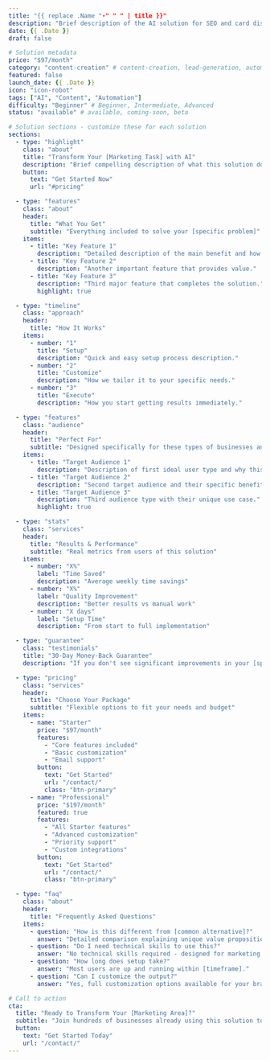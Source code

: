 ```yaml
---
title: "{{ replace .Name "-" " " | title }}"
description: "Brief description of the AI solution for SEO and card displays"
date: {{ .Date }}
draft: false

# Solution metadata
price: "$97/month"
category: "content-creation" # content-creation, lead-generation, automation
featured: false
launch_date: {{ .Date }}
icon: "icon-robot"
tags: ["AI", "Content", "Automation"]
difficulty: "Beginner" # Beginner, Intermediate, Advanced
status: "available" # available, coming-soon, beta

# Solution sections - customize these for each solution
sections:
  - type: "highlight"
    class: "about"
    title: "Transform Your [Marketing Task] with AI"
    description: "Brief compelling description of what this solution does and why it matters for your target audience."
    button:
      text: "Get Started Now"
      url: "#pricing"

  - type: "features"
    class: "about"
    header:
      title: "What You Get"
      subtitle: "Everything included to solve your [specific problem]"
    items:
      - title: "Key Feature 1"
        description: "Detailed description of the main benefit and how it works."
      - title: "Key Feature 2"
        description: "Another important feature that provides value."
      - title: "Key Feature 3"
        description: "Third major feature that completes the solution."
        highlight: true

  - type: "timeline"
    class: "approach"
    header:
      title: "How It Works"
    items:
      - number: "1"
        title: "Setup"
        description: "Quick and easy setup process description."
      - number: "2"
        title: "Customize"
        description: "How we tailor it to your specific needs."
      - number: "3"
        title: "Execute"
        description: "How you start getting results immediately."

  - type: "features"
    class: "audience"
    header:
      title: "Perfect For"
      subtitle: "Designed specifically for these types of businesses and professionals"
    items:
      - title: "Target Audience 1"
        description: "Description of first ideal user type and why this solution fits them perfectly."
      - title: "Target Audience 2"
        description: "Second target audience and their specific benefits."
      - title: "Target Audience 3"
        description: "Third audience type with their unique use case."
        highlight: true

  - type: "stats"
    class: "services"
    header:
      title: "Results & Performance"
      subtitle: "Real metrics from users of this solution"
    items:
      - number: "X%"
        label: "Time Saved"
        description: "Average weekly time savings"
      - number: "X%"
        label: "Quality Improvement"
        description: "Better results vs manual work"
      - number: "X days"
        label: "Setup Time"
        description: "From start to full implementation"

  - type: "guarantee"
    class: "testimonials"
    title: "30-Day Money-Back Guarantee"
    description: "If you don't see significant improvements in your [specific outcome] within 30 days, get a full refund. No questions asked."

  - type: "pricing"
    class: "services"
    header:
      title: "Choose Your Package"
      subtitle: "Flexible options to fit your needs and budget"
    items:
      - name: "Starter"
        price: "$97/month"
        features:
          - "Core features included"
          - "Basic customization"
          - "Email support"
        button:
          text: "Get Started"
          url: "/contact/"
          class: "btn-primary"
      - name: "Professional" 
        price: "$197/month"
        featured: true
        features:
          - "All Starter features"
          - "Advanced customization"
          - "Priority support"
          - "Custom integrations"
        button:
          text: "Get Started"
          url: "/contact/"
          class: "btn-primary"

  - type: "faq"
    class: "about"
    header:
      title: "Frequently Asked Questions"
    items:
      - question: "How is this different from [common alternative]?"
        answer: "Detailed comparison explaining unique value proposition."
      - question: "Do I need technical skills to use this?"
        answer: "No technical skills required - designed for marketing professionals."
      - question: "How long does setup take?"
        answer: "Most users are up and running within [timeframe]."
      - question: "Can I customize the output?"
        answer: "Yes, full customization options available for your brand and style."

# Call to action
cta:
  title: "Ready to Transform Your [Marketing Area]?"
  subtitle: "Join hundreds of businesses already using this solution to get better results with less effort."
  button:
    text: "Get Started Today"
    url: "/contact/"
---
```


<!-- Main content area - can include additional markdown content here if needed -->